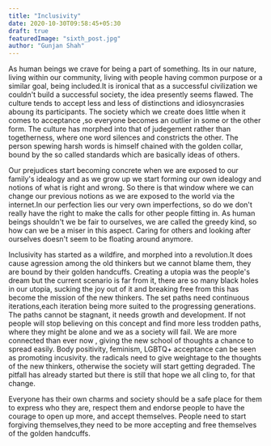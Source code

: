 ```yaml
---
title: "Inclusivity"
date: 2020-10-30T09:58:45+05:30
draft: true
featuredImage: "sixth_post.jpg"
author: "Gunjan Shah"
---
```


As human beings we crave for being a part of something. Its in our nature, living within our community, living with people having common purpose or a similar goal, being included.It is ironical that as a successful civilization we couldn't build a successful society, the idea presently seems flawed. The culture tends to accept less and less of distinctions and idiosyncrasies aboung its participants. The society which we create does little when it comes to acceptance ,so everyone becomes an outlier in some or the other form. The culture has morphed into that of judegement rather than togetherness, where one word silences and constricts the other. The person spewing harsh words is himself chained with the golden collar, bound by the so called standards which are basically ideas of others.

Our prejudices start becoming concrete when we are exposed to our family's idealogy and as we grow up we start forming our own idealogy and notions of what is right and wrong.  So there is that window where we can change our previous notions as we are exposed to the world via the internet.In our perfection lies our very own imperfections, so do we don't really have the right to make the calls for other people fitting in. As human beings shouldn't we be fair to ourselves, we are called the greedy kind, so how can we be a miser in this aspect. Caring for others and looking after ourselves doesn't seem to be floating around anymore.

Inclusivity has started as a wildfire, and morphed into a revolution.It does cause agression among the old thinkers but we cannot blame them, they are bound by their golden handcuffs. Creating a utopia was the people's dream but the current scenario is far from it, there are so many black holes in our utopia, sucking the joy out of it and breaking free from this has become the mission of the new thinkers. The set paths need continuous iterations,each iteration being more suited to the progressing generations. The paths cannot be stagnant, it needs growth and development. If not people will stop believing on this concept and find more less trodden paths, where they might be alone and we as a society will fail. We are more connected than ever now , giving the new school of thoughts a chance to spread easily. Body positivity, feminism, LGBTQ+ acceptance can be seen as promoting incusivity. the radicals need to give weightage to the thoughts of the new thinkers, otherwise the society will start getting degraded. The pitfall has already started but there is still that hope we all cling to, for that change.

Everyone has their own charms and society should be a safe place for them to express who they are, respect them and endorse people to have the courage to open up more, and accept themselves. People need to start forgiving themselves,they need to be more accepting and free themselves of the golden handcuffs.